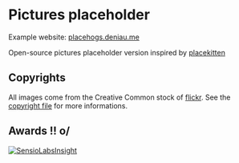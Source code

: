 Pictures placeholder
====================

Example website: [placehogs.deniau.me](http://placehogs.deniau.me)

Open-source pictures placeholder version inspired by [placekitten](http://placekitten.com)


## Copyrights
All images come from the Creative Common stock of [flickr](https://www.flickr.com/creativecommons/). See the [copyright file](https://github.com/jdeniau/pictures-placeholder/blob/master/app/config/copyrights.json) for more informations.


## Awards !! o/
[![SensioLabsInsight](https://insight.sensiolabs.com/projects/d63fc577-f395-49d5-9a4d-ba54f0c02a27/big.png)](https://insight.sensiolabs.com/projects/d63fc577-f395-49d5-9a4d-ba54f0c02a27)
